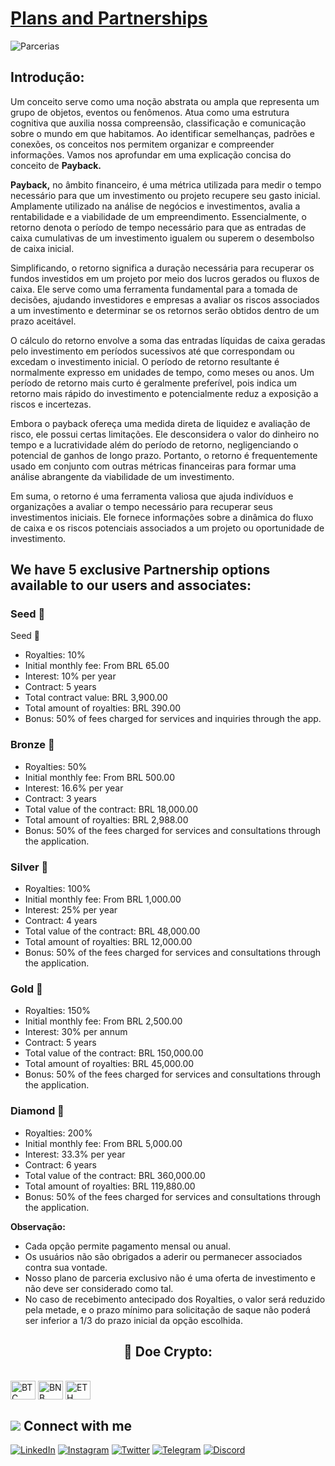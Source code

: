 # [Plans and Partnerships](https://www.asppibra.com.br/)

![Parcerias](https://github.com/ASPPIBRA-DAO/ASPPIBRA-DAO/assets/80177249/c7540411-23ec-466d-bc25-f5ca047107e4)

## Introdução: 

Um conceito serve como uma noção abstrata ou ampla que representa um grupo de objetos, eventos ou fenômenos. Atua como uma estrutura cognitiva que auxilia nossa compreensão, classificação e comunicação sobre o mundo em que habitamos. Ao identificar semelhanças, padrões e conexões, os conceitos nos permitem organizar e compreender informações. Vamos nos aprofundar em uma explicação concisa do conceito de **Payback.**

**Payback,** no âmbito financeiro, é uma métrica utilizada para medir o tempo necessário para que um investimento ou projeto recupere seu gasto inicial. Amplamente utilizado na análise de negócios e investimentos, avalia a rentabilidade e a viabilidade de um empreendimento. Essencialmente, o retorno denota o período de tempo necessário para que as entradas de caixa cumulativas de um investimento igualem ou superem o desembolso de caixa inicial.

Simplificando, o retorno significa a duração necessária para recuperar os fundos investidos em um projeto por meio dos lucros gerados ou fluxos de caixa. Ele serve como uma ferramenta fundamental para a tomada de decisões, ajudando investidores e empresas a avaliar os riscos associados a um investimento e determinar se os retornos serão obtidos dentro de um prazo aceitável.

O cálculo do retorno envolve a soma das entradas líquidas de caixa geradas pelo investimento em períodos sucessivos até que correspondam ou excedam o investimento inicial. O período de retorno resultante é normalmente expresso em unidades de tempo, como meses ou anos. Um período de retorno mais curto é geralmente preferível, pois indica um retorno mais rápido do investimento e potencialmente reduz a exposição a riscos e incertezas.

Embora o payback ofereça uma medida direta de liquidez e avaliação de risco, ele possui certas limitações. Ele desconsidera o valor do dinheiro no tempo e a lucratividade além do período de retorno, negligenciando o potencial de ganhos de longo prazo. Portanto, o retorno é frequentemente usado em conjunto com outras métricas financeiras para formar uma análise abrangente da viabilidade de um investimento.

Em suma, o retorno é uma ferramenta valiosa que ajuda indivíduos e organizações a avaliar o tempo necessário para recuperar seus investimentos iniciais. Ele fornece informações sobre a dinâmica do fluxo de caixa e os riscos potenciais associados a um projeto ou oportunidade de investimento.

## We have 5 exclusive Partnership options available to our users and associates:

### Seed  🌱

Seed 🌱
- Royalties: 10%
- Initial monthly fee: From BRL 65.00
- Interest: 10% per year
- Contract: 5 years
- Total contract value: BRL 3,900.00
- Total amount of royalties: BRL 390.00
- Bonus: 50% of fees charged for services and inquiries through the app.

### Bronze  🥉

- Royalties: 50%
- Initial monthly fee: From BRL 500.00
- Interest: 16.6% per year
- Contract: 3 years
- Total value of the contract: BRL 18,000.00
- Total amount of royalties: BRL 2,988.00
- Bonus: 50% of the fees charged for services and consultations through the application.

### Silver  🥈

- Royalties: 100%
- Initial monthly fee: From BRL 1,000.00
- Interest: 25% per year
- Contract: 4 years
- Total value of the contract: BRL 48,000.00
- Total amount of royalties: BRL 12,000.00
- Bonus: 50% of the fees charged for services and consultations through the application.

### Gold  🥇

- Royalties: 150%
- Initial monthly fee: From BRL 2,500.00
- Interest: 30% per annum
- Contract: 5 years
- Total value of the contract: BRL 150,000.00
- Total amount of royalties: BRL 45,000.00
- Bonus: 50% of the fees charged for services and consultations through the application.

### Diamond  💎

- Royalties: 200%
- Initial monthly fee: From BRL 5,000.00
- Interest: 33.3% per year
- Contract: 6 years
- Total value of the contract: BRL 360,000.00
- Total amount of royalties: BRL 119,880.00
- Bonus: 50% of the fees charged for services and consultations through the application.

**Observação:**

- Cada opção permite pagamento mensal ou anual.
- Os usuários não são obrigados a aderir ou permanecer associados contra sua vontade.
- Nosso plano de parceria exclusivo não é uma oferta de investimento e não deve ser considerado como tal.
- No caso de recebimento antecipado dos Royalties, o valor será reduzido pela metade, e o prazo mínimo para solicitação de saque não poderá ser inferior a 1/3 do prazo inicial da opção escolhida.


## <h2 align="center">🎁 Doe Crypto:</h2>

<div style="display: inline_block"><br>
<img align="center" alt="BTC" height="30" width="40" src="https://user-images.githubusercontent.com/80177249/180482937-475896ac-4853-470f-80da-dae18bcf7748.svg">
<img align="center" alt="BNB" height="30" width="40" src="https://user-images.githubusercontent.com/80177249/180481724-2560053f-dcd3-4879-a63f-5801eb373e66.svg">
<img align="center" alt="ETH" height="30" width="40" src="https://user-images.githubusercontent.com/80177249/180481896-cf45cdde-72f9-4986-8181-9ee64fae126d.svg">

## <img src="https://img.icons8.com/nolan/25/computer.png"/> Connect with me

[![LinkedIn](https://img.shields.io/badge/linkedin-%230077B5.svg?&style=for-the-badge&logo=linkedin&logoColor=white)](https://linkedin.com/company/asppibra-dao/) 
[![Instagram](https://img.shields.io/badge/Instagram-%23E4405F.svg?style=for-the-badge&logo=Instagram&logoColor=white)](https://instagram.com/asppibra/) 
[![Twitter](https://img.shields.io/badge/twitter-%231DA1F2.svg?&style=for-the-badge&logo=twitter&logoColor=white)](https://twitter.com/ASPPIBRA_ORG) 
[![Telegram](https://img.shields.io/badge/Telegram-2CA5E0?style=for-the-badge&logo=telegram&logoColor=white)](https://t.me/Mundo_Digital_BR)
[![Discord](https://img.shields.io/badge/Discord-7289DA?style=for-the-badge&logo=discord&logoColor=white)](https://discord)

</div>
